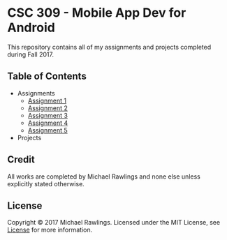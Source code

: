 # CSC 309 - Mobile App Dev for Android
This repository contains all of my assignments and projects completed during Fall 2017.

## Table of Contents
* Assignments
    * [Assignment 1](./Assignment1/)
    * [Assignment 2](./Assignment2/)
    * [Assignment 3](./Assignment3/)
    * [Assignment 4](./Assignment4/)
    * [Assignment 5](./Assignment5/)
* Projects


## Credit
All works are completed by Michael Rawlings and none else unless explicitly stated otherwise.

## License
Copyright &copy; 2017 Michael Rawlings. Licensed under the MIT License, see [License](LICENSE) for more information.
